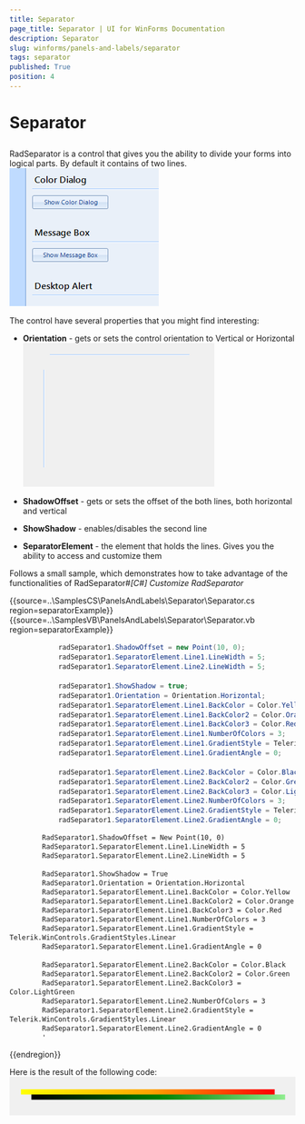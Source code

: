 ```yaml
---
title: Separator
page_title: Separator | UI for WinForms Documentation
description: Separator
slug: winforms/panels-and-labels/separator
tags: separator
published: True
position: 4
---
```


# Separator



## 

RadSeparator is a control that gives you the ability to divide your forms into logical parts. 
        By default it contains of two lines.![panels-and-labels-separator 001](images/panels-and-labels-separator001.png)

The control have several properties that you might find interesting:

* __Orientation__ - gets or sets the control orientation to Vertical or Horizontal![panels-and-labels-separator 002](images/panels-and-labels-separator002.png)

* __ShadowOffset__ - gets or sets the offset of the both lines, both horizontal and vertical

* __ShowShadow__ - enables/disables the second line

* __SeparatorElement__ - the element that holds the lines. Gives you the ability to access and customize them

Follows a small sample, which demonstrates how to take advantage of the functionalities of RadSeparator#_[C#] Customize RadSeparator_

	



{{source=..\SamplesCS\PanelsAndLabels\Separator\Separator.cs region=separatorExample}} 
{{source=..\SamplesVB\PanelsAndLabels\Separator\Separator.vb region=separatorExample}} 

````C#
            radSeparator1.ShadowOffset = new Point(10, 0);
            radSeparator1.SeparatorElement.Line1.LineWidth = 5;
            radSeparator1.SeparatorElement.Line2.LineWidth = 5;

            radSeparator1.ShowShadow = true;
            radSeparator1.Orientation = Orientation.Horizontal;
            radSeparator1.SeparatorElement.Line1.BackColor = Color.Yellow;
            radSeparator1.SeparatorElement.Line1.BackColor2 = Color.Orange;
            radSeparator1.SeparatorElement.Line1.BackColor3 = Color.Red;
            radSeparator1.SeparatorElement.Line1.NumberOfColors = 3;
            radSeparator1.SeparatorElement.Line1.GradientStyle = Telerik.WinControls.GradientStyles.Linear;
            radSeparator1.SeparatorElement.Line1.GradientAngle = 0;

            radSeparator1.SeparatorElement.Line2.BackColor = Color.Black;
            radSeparator1.SeparatorElement.Line2.BackColor2 = Color.Green;
            radSeparator1.SeparatorElement.Line2.BackColor3 = Color.LightGreen;
            radSeparator1.SeparatorElement.Line2.NumberOfColors = 3;
            radSeparator1.SeparatorElement.Line2.GradientStyle = Telerik.WinControls.GradientStyles.Linear;
            radSeparator1.SeparatorElement.Line2.GradientAngle = 0;
````
````VB.NET
        RadSeparator1.ShadowOffset = New Point(10, 0)
        RadSeparator1.SeparatorElement.Line1.LineWidth = 5
        RadSeparator1.SeparatorElement.Line2.LineWidth = 5

        RadSeparator1.ShowShadow = True
        RadSeparator1.Orientation = Orientation.Horizontal
        RadSeparator1.SeparatorElement.Line1.BackColor = Color.Yellow
        RadSeparator1.SeparatorElement.Line1.BackColor2 = Color.Orange
        RadSeparator1.SeparatorElement.Line1.BackColor3 = Color.Red
        RadSeparator1.SeparatorElement.Line1.NumberOfColors = 3
        RadSeparator1.SeparatorElement.Line1.GradientStyle = Telerik.WinControls.GradientStyles.Linear
        RadSeparator1.SeparatorElement.Line1.GradientAngle = 0

        RadSeparator1.SeparatorElement.Line2.BackColor = Color.Black
        RadSeparator1.SeparatorElement.Line2.BackColor2 = Color.Green
        RadSeparator1.SeparatorElement.Line2.BackColor3 = Color.LightGreen
        RadSeparator1.SeparatorElement.Line2.NumberOfColors = 3
        RadSeparator1.SeparatorElement.Line2.GradientStyle = Telerik.WinControls.GradientStyles.Linear
        RadSeparator1.SeparatorElement.Line2.GradientAngle = 0
        '
````

{{endregion}} 




Here is the result of the following code:	![panels-and-labels-separator 003](images/panels-and-labels-separator003.png)

